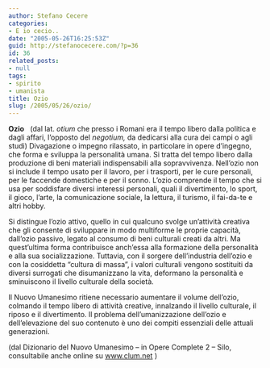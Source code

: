 ```yaml
---
author: Stefano Cecere
categories:
- E io cecio..
date: "2005-05-26T16:25:53Z"
guid: http://stefanocecere.com/?p=36
id: 36
related_posts:
- null
tags:
- spirito
- umanista
title: Ozio
slug: /2005/05/26/ozio/
---
```


<span style="font-weight: bold">Ozio</span> &#xa0; (dal lat. <span style="font-style: italic">otium</span> che presso i Romani era il tempo libero dalla politica e dagli affari, l&#8217;opposto del <span style="font-style: italic">negotium,</span> da dedicarsi alla cura dei campi o agli studi) Divagazione o impegno rilassato, in particolare in opere d&#8217;ingegno, che forma e sviluppa la personalit&#xe0; umana. Si tratta del tempo libero dalla produzione di beni materiali indispensabili alla sopravvivenza. Nell&#8217;ozio non si include il tempo usato per il lavoro, per i trasporti, per le cure personali, per le faccende domestiche e per il sonno. L&#8217;ozio comprende il tempo che si usa per soddisfare diversi interessi personali, quali il divertimento, lo sport, il gioco, l&#8217;arte, la comunicazione sociale, la lettura, il turismo, il fai-da-te e altri hobby.
  
Si distingue l&#8217;ozio attivo, quello in cui qualcuno svolge un&#8217;attivit&#xe0; creativa che gli consente di sviluppare in modo multiforme le proprie capacit&#xe0;, dall&#8217;ozio passivo, legato al consumo di beni culturali creati da altri. Ma quest&#8217;ultima forma contribuisce anch&#8217;essa alla formazione della personalit&#xe0; e alla sua socializzazione. Tuttavia, con il sorgere dell&#8217;industria dell&#8217;ozio e con la cosiddetta &#8220;cultura di massa&#8221;, i valori culturali vengono sostituiti da diversi surrogati che disumanizzano la vita, deformano la personalit&#xe0; e sminuiscono il livello culturale della societ&#xe0;.
  
Il Nuovo Umanesimo ritiene necessario aumentare il volume dell&#8217;ozio, colmando il tempo libero di attivit&#xe0; creative, innalzando il livello culturale, il riposo e il divertimento. Il problema dell&#8217;umanizzazione dell&#8217;ozio e dell&#8217;elevazione del suo contenuto è uno dei compiti essenziali delle attuali generazioni.

(dal Dizionario del Nuovo Umanesimo &#8211; in Opere Complete 2 &#8211; Silo, consultabile anche online su [<span style="text-decoration: underline">www.clum.net</span>](http://www.clum.net/) )